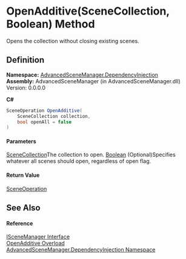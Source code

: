 # OpenAdditive(SceneCollection, Boolean) Method

Opens the collection without closing existing scenes.

## Definition

**Namespace:** [AdvancedSceneManager.DependencyInjection](N_AdvancedSceneManager_DependencyInjection.md)\
**Assembly:** AdvancedSceneManager (in AdvancedSceneManager.dll) Version: 0.0.0.0

**C#**

```c#
SceneOperation OpenAdditive(
	SceneCollection collection,
	bool openAll = false
)
```

#### Parameters

&#x20; [SceneCollection](T_AdvancedSceneManager_Models_SceneCollection.md)The collection to open.  [Boolean](https://learn.microsoft.com/dotnet/api/system.boolean)  (Optional)Specifies whatever all scenes should open, regardless of open flag.

#### Return Value

[SceneOperation](T_AdvancedSceneManager_Core_SceneOperation.md)

## See Also

#### Reference

[ISceneManager Interface](T_AdvancedSceneManager_DependencyInjection_ISceneManager.md)\
[OpenAdditive Overload](Overload_AdvancedSceneManager_DependencyInjection_ISceneManager_OpenAdditive.md)\
[AdvancedSceneManager.DependencyInjection Namespace](N_AdvancedSceneManager_DependencyInjection.md)
